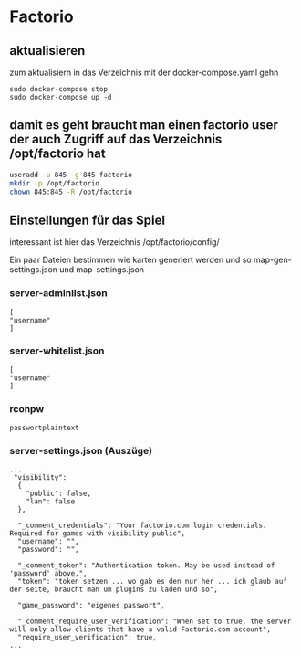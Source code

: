 # Factorio
## aktualisieren
zum aktualisiern in das Verzeichnis mit der docker-compose.yaml gehn
```
sudo docker-compose stop
sudo docker-compose up -d
```
## damit es geht braucht man einen factorio user der auch Zugriff auf das Verzeichnis /opt/factorio hat 
```bash
useradd -u 845 -g 845 factorio
mkdir -p /opt/factorio
chown 845:845 -R /opt/factorio
```
## Einstellungen für das Spiel
interessant ist hier das Verzeichnis /opt/factorio/config/

Ein paar Dateien bestimmen wie karten generiert werden und so map-gen-settings.json und map-settings.json

### server-adminlist.json
```
[
"username"
]
```
### server-whitelist.json 
```
[
"username"
]
```
### rconpw
```
passwortplaintext
```
### server-settings.json (Auszüge)
```
...
 "visibility":
  {
    "public": false,
    "lan": false
  },
  
  "_comment_credentials": "Your factorio.com login credentials. Required for games with visibility public",
  "username": "",
  "password": "",

  "_comment_token": "Authentication token. May be used instead of 'password' above.",
  "token": "token setzen ... wo gab es den nur her ... ich glaub auf der seite, braucht man um plugins zu laden und so",

  "game_password": "eigenes passwort",

  "_comment_require_user_verification": "When set to true, the server will only allow clients that have a valid Factorio.com account",
  "require_user_verification": true,
...
```

